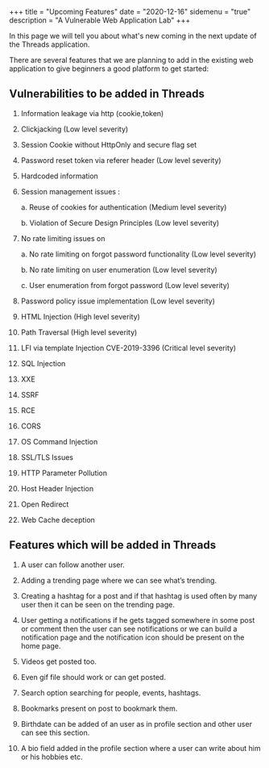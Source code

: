 +++
title = "Upcoming Features"
date = "2020-12-16"
sidemenu = "true"
description = "A Vulnerable Web Application Lab"
+++

 In this  page  we will tell you about  what's new  coming in the next update of the Threads application.

 There are several features that we are planning to add in the existing web application to give beginners a good platform to get started:

## Vulnerabilities to be added in Threads

1. Information leakage via http (cookie,token)

2. Clickjacking (Low level severity) 

3. Session Cookie without HttpOnly and secure flag set

4. Password reset token via referer header (Low level severity)

5. Hardcoded information 

6. Session management issues :

   a. Reuse of cookies for authentication (Medium level severity)

   b. Violation of Secure Design Principles (Low level severity)

7. No rate limiting issues on

   a. No rate limiting on forgot password functionality (Low level severity)

   b. No rate limiting on user enumeration (Low level severity)

   c. User enumeration from  forgot password (Low level severity)

8. Password policy issue implementation (Low level severity)

9. HTML Injection (High level severity)

10. Path Traversal (High level severity)

11. LFI via template Injection CVE-2019-3396 (Critical level severity)

12. SQL Injection

13. XXE

14. SSRF

15. RCE

16. CORS

17. OS Command Injection

18. SSL/TLS Issues

19. HTTP Parameter Pollution

20. Host Header Injection

21. Open Redirect

22. Web Cache deception

## Features which will be added in Threads

1. A user can  follow another user.

2. Adding  a trending page where we can see what’s trending.

3. Creating a hashtag for a post and if that hashtag is used often by many user then it can be seen on the trending page.
 
4. User getting a notifications if he gets tagged somewhere in some post or comment then the user can see notifications or we can build a notification page and the notification icon should be present on the home page.

5. Videos get posted too.

6. Even gif  file should work or can get posted.

7. Search option searching for  people, events, hashtags.

8. Bookmarks present on post to bookmark them.

9. Birthdate can be added  of an user as in profile section and other user can see this section.

10. A bio field  added in the profile section where a user can write about him or his hobbies etc.

 




